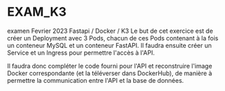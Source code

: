 # EXAM_K3
examen Fevrier 2023 Fastapi / Docker / K3
Le but de cet exercice est de créer un Deployment avec 3 Pods, chacun de ces Pods contenant à la fois un conteneur MySQL et un conteneur FastAPI. Il faudra ensuite créer un Service et un Ingress pour permettre l'accès à l'API.

Il faudra donc compléter le code fourni pour l'API et reconstruire l'image Docker correspondante (et la téléverser dans DockerHub), de manière à permettre la communication entre l'API et la base de données. 
